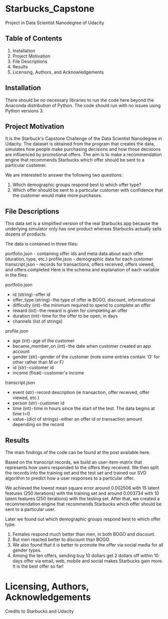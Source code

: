 # Starbucks_Capstone

Project in Data Scientist Nanodegree of Udacity

## Table of Contents
1. Installation
2. Project Motivation
3. File Descriptions
4. Results
5. Licensing, Authors, and Acknowledgements

## Installation
There should be no necessary libraries to run the code here beyond the Anaconda distribution of Python. The code should run with no issues using Python versions 3.

## Project Motivation
It is the Starbuck's Capstone Challenge of the Data Scientist Nanodegree in Udacity. The dataset is obtained from the program that creates the data, simulates how people make purchasing decisions and how those decisions are influenced by promotional offers. The aim is to make a recommendation engine that recommends Starbucks which offer should be sent to a particular customer.

We are interested to answer the following two questions:

1. Which demographic groups respond best to which offer type?
1. Which offer should be sent to a particular customer with confidence that the customer would make more purchases.

## File Descriptions

This data set is a simplified version of the real Starbucks app because the underlying simulator only has one product whereas Starbucks actually sells dozens of products.

The data is contained in three files:

portfolio.json - containing offer ids and meta data about each offer (duration, type, etc.)
profile.json - demographic data for each customer
transcript.json - records for transactions, offers received, offers viewed, and offers completed
Here is the schema and explanation of each variable in the files:

portfolio.json

- id (string) - offer id
- offer_type (string) - the type of offer ie BOGO, discount, informational
- difficulty (int) - the minimum required to spend to complete an offer
- reward (int) - the reward is given for completing an offer
- duration (int) - time for the offer to be open, in days
- channels (list of strings)

profile.json

- age (int) - age of the customer
- became_member_on (int) - the date when customer created an app account
- gender (str) - gender of the customer (note some entries contain 'O' for other rather than M or F)
- id (str) - customer id
- income (float) - customer's income

transcript.json

- event (str) - record description (ie transaction, offer received, offer viewed, etc.)
- person (str) - customer id
- time (int) - time in hours since the start of the test. The data begins at time t=0
- value - (dict of strings) - either an offer id or transaction amount depending on the record

## Results
The main findings of the code can be found at the post available here.

Based on the transcript records, we build an user-item-matrix that represents how users responded to the offers they received. 
We then split the records into the training set and the test set and trained our SVD algorithm to predict how a user responses to a particular offer.

We achieved the lowest mean square error around 0.002506 with 15 latent features (250 iterations) with the training set and around 0.003734 with 10 latent features (250 iterations) with the testing set. 
After that, we created a recommendation engine that recommends Starbucks which offer should be sent to a particular user.

Later we found out which demographic groups respond best to which offer type. 
1. Females respond much better than men, in both BOGO and discount. 
2. But men reacted better to discount than BOGO. 
3. We also found that it is better to promote the offer via social media for all gender types. 
4. Among the ten offers, sending buy 10 dollars get 2 dollars off within 10 days offer via email, web, mobile and social makes Starbucks gain more. It is the best offer so far!

# Licensing, Authors, Acknowledgements
Credits to Starbucks and Udacity
